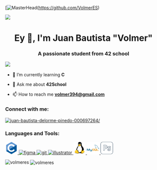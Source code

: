 [![MasterHead]("https://komarev.com/ghpvc/?username=volmeres&label=Profile%20views&color=0e75b6&style=flat"])(https://github.com/VolmerES)
<p align="left"> <img src="https://mir-s3-cdn-cf.behance.net/project_modules/1400/81bb4b165684019.640b6038d133e.gif alt="volmeres" /> </p>
<h1 align="center">Ey 👋, I'm Juan Bautista "Volmer"</h1>
<h3 align="center">A passionate student from 42 school</h3>

<p align="left"> <img src="https://komarev.com/ghpvc/?username=volmeres&label=Profile%20views&color=0e75b6&style=flat">

- 🌱 I’m currently learning **C**

- 💬 Ask me about **42School**

- 📫 How to reach me **volmer394@gmail.com**

<h3 align="left">Connect with me:</h3>
<p align="left">
<a href="https://linkedin.com/in/juan-bautista-delorme-pinedo-000697264/" target="blank"><img align="center" src="https://raw.githubusercontent.com/rahuldkjain/github-profile-readme-generator/master/src/images/icons/Social/linked-in-alt.svg" alt="juan-bautista-delorme-pinedo-000697264/" height="30" width="40" /></a>
</p>

<h3 align="left">Languages and Tools:</h3>
<p align="left"> <a href="https://www.cprogramming.com/" target="_blank" rel="noreferrer"> <img src="https://raw.githubusercontent.com/devicons/devicon/master/icons/c/c-original.svg" alt="c" width="40" height="40"/> </a> <a href="https://www.figma.com/" target="_blank" rel="noreferrer"> <img src="https://www.vectorlogo.zone/logos/figma/figma-icon.svg" alt="figma" width="40" height="40"/> </a> <a href="https://git-scm.com/" target="_blank" rel="noreferrer"> <img src="https://www.vectorlogo.zone/logos/git-scm/git-scm-icon.svg" alt="git" width="40" height="40"/> </a> <a href="https://www.adobe.com/in/products/illustrator.html" target="_blank" rel="noreferrer"> <img src="https://www.vectorlogo.zone/logos/adobe_illustrator/adobe_illustrator-icon.svg" alt="illustrator" width="40" height="40"/> </a> <a href="https://www.linux.org/" target="_blank" rel="noreferrer"> <img src="https://raw.githubusercontent.com/devicons/devicon/master/icons/linux/linux-original.svg" alt="linux" width="40" height="40"/> </a> <a href="https://www.mysql.com/" target="_blank" rel="noreferrer"> <img src="https://raw.githubusercontent.com/devicons/devicon/master/icons/mysql/mysql-original-wordmark.svg" alt="mysql" width="40" height="40"/> </a> <a href="https://www.photoshop.com/en" target="_blank" rel="noreferrer"> <img src="https://raw.githubusercontent.com/devicons/devicon/master/icons/photoshop/photoshop-line.svg" alt="photoshop" width="40" height="40"/> </a> </p>

<p><img align="left" src="https://github-readme-stats.vercel.app/api/top-langs?username=volmeres&show_icons=true&locale=en&layout=compact" alt="volmeres" /></p>

<p>&nbsp;<img align="center" src="https://github-readme-stats.vercel.app/api?username=volmeres&show_icons=true&locale=en" alt="volmeres" /></p>

